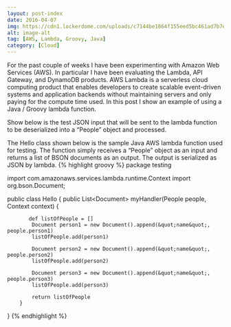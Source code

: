 ```yaml
---
layout: post-index
date: 2016-04-07
img: https://cdn1.lockerdome.com/uploads/c7144be1864f155eed5bc461ad7b7e842c1155ac6350da8a56a061fb1411724f_large
alt: image-alt
tag: [AWS, Lambda, Groovy, Java]
category: [Cloud]
---
```

For the past couple of weeks I have been experimenting with Amazon Web Services (AWS). In particular I have been evaluating the Lambda, API Gateway, and DynamoDB products. AWS Lambda is a serverless cloud computing product that enables developers to create scalable event-driven systems and application backends without maintaining servers and only paying for the compute time used. In this post I show an example of using a Java / Groovy lambda function.


Show below is the test JSON input that will be sent to the lambda function to be deserialized into a “People” object and processed.


The Hello class shown below is the sample  Java AWS lambda function used for testing. The function simply receives a “People” object as an input and returns a list of BSON documents as an output. The output is serialized as JSON by lambda.
{% highlight groovy %}
package testing
 
import com.amazonaws.services.lambda.runtime.Context
import org.bson.Document;
 
public class Hello {
        public List&lt;Document&gt; myHandler(People people, Context context) {
 
           def listOfPeople = []
            Document person1 = new Document().append(&quot;name&quot;, people.person1)
            listOfPeople.add(person1)
 
            Document person2 = new Document().append(&quot;name&quot;, people.person2)
            listOfPeople.add(person2)
 
            Document person3 = new Document().append(&quot;name&quot;, people.person3)
            listOfPeople.add(person3)
 
            return listOfPeople
        }
 
}
{% endhighlight %}